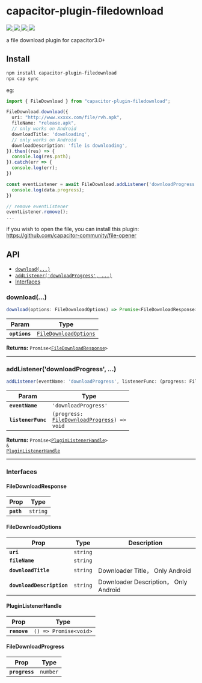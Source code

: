 # capacitor-plugin-filedownload
<p align="left">
  <a href="https://img.shields.io/badge/support-Android-516BEB?logo=android&logoColor=white&style=plastic">
    <img src="https://img.shields.io/badge/support-Android-516BEB?style=plastic">
  </a>
  <a href="https://img.shields.io/badge/support-Android-516BEB?logo=android&logoColor=white&style=plastic">
    <img src="https://img.shields.io/badge/support-IOS-516BEB?style=plastic">
  </a>
  <a href="https://www.npmjs.com/package/capacitor-plugin-filedownload">
    <img src="https://img.shields.io/npm/v/capacitor-plugin-filedownload/latest.svg">
  </a>
  <a href="https://www.npmjs.com/package/capacitor-plugin-filedownload">
    <img src="https://img.shields.io/npm/dm/capacitor-plugin-filedownload.svg"/>
  </a>
</p>
a file download plugin for capacitor3.0+

## Install

```bash
npm install capacitor-plugin-filedownload
npx cap sync
```
eg:
```ts
import { FileDownload } from "capacitor-plugin-filedownload";

FileDownload.download({
  uri: "http://www.xxxxx.com/file/rvh.apk",
  fileName: "release.apk",
  // only works on Android
  downloadTitle: 'downloading',
  // only works on Android
  downloadDescription: 'file is downloading',
}).then((res) => {
  console.log(res.path);
}).catch(err => {
  console.log(err);
})

const eventListener = await FileDownload.addListener('downloadProgress', data =>{
  console.log(data.progress);
})

// remove eventListener
eventListener.remove();
...
```
if you wish to open the file, you can install this plugin:
https://github.com/capacitor-community/file-opener

## API

<docgen-index>

* [`download(...)`](#download)
* [`addListener('downloadProgress', ...)`](#addlistenerdownloadprogress)
* [Interfaces](#interfaces)

</docgen-index>

<docgen-api>
<!--Update the source file JSDoc comments and rerun docgen to update the docs below-->

### download(...)

```typescript
download(options: FileDownloadOptions) => Promise<FileDownloadResponse>
```

| Param         | Type                                                                |
| ------------- | ------------------------------------------------------------------- |
| **`options`** | <code><a href="#filedownloadoptions">FileDownloadOptions</a></code> |

**Returns:** <code>Promise&lt;<a href="#filedownloadresponse">FileDownloadResponse</a>&gt;</code>

--------------------


### addListener('downloadProgress', ...)

```typescript
addListener(eventName: 'downloadProgress', listenerFunc: (progress: FileDownloadProgress) => void) => Promise<PluginListenerHandle> & PluginListenerHandle
```

| Param              | Type                                                                                         |
| ------------------ | -------------------------------------------------------------------------------------------- |
| **`eventName`**    | <code>'downloadProgress'</code>                                                              |
| **`listenerFunc`** | <code>(progress: <a href="#filedownloadprogress">FileDownloadProgress</a>) =&gt; void</code> |

**Returns:** <code>Promise&lt;<a href="#pluginlistenerhandle">PluginListenerHandle</a>&gt; & <a href="#pluginlistenerhandle">PluginListenerHandle</a></code>

--------------------


### Interfaces


#### FileDownloadResponse

| Prop       | Type                |
| ---------- | ------------------- |
| **`path`** | <code>string</code> |


#### FileDownloadOptions

| Prop                      | Type                | Description                          |
| ------------------------- | ------------------- | ------------------------------------ |
| **`uri`**                 | <code>string</code> |                                      |
| **`fileName`**            | <code>string</code> |                                      |
| **`downloadTitle`**       | <code>string</code> | Downloader Title， Only Android       |
| **`downloadDescription`** | <code>string</code> | Downloader Description， Only Android |


#### PluginListenerHandle

| Prop         | Type                                      |
| ------------ | ----------------------------------------- |
| **`remove`** | <code>() =&gt; Promise&lt;void&gt;</code> |


#### FileDownloadProgress

| Prop           | Type                |
| -------------- | ------------------- |
| **`progress`** | <code>number</code> |

</docgen-api>
